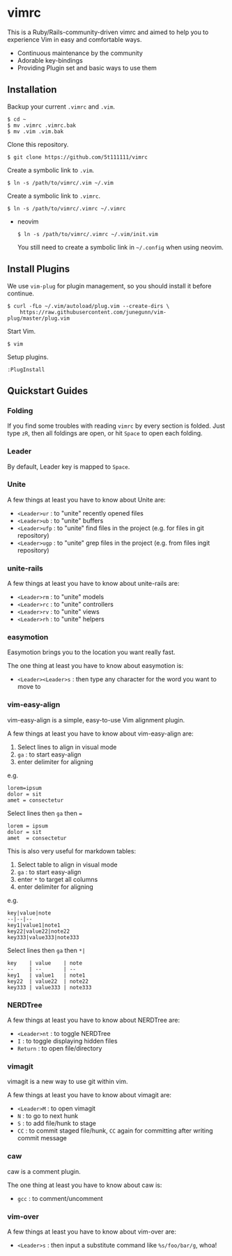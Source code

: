 # vimrc

This is a Ruby/Rails-community-driven vimrc and aimed to help you to experience Vim in easy and comfortable ways.

- Continuous maintenance by the community
- Adorable key-bindings
- Providing Plugin set and basic ways to use them

## Installation

Backup your current `.vimrc` and `.vim`.

```
$ cd ~
$ mv .vimrc .vimrc.bak
$ mv .vim .vim.bak
```

Clone this repository.

```
$ git clone https://github.com/5t111111/vimrc
```

Create a symbolic link to `.vim`.

```
$ ln -s /path/to/vimrc/.vim ~/.vim
```

Create a symbolic link to `.vimrc`.

```
$ ln -s /path/to/vimrc/.vimrc ~/.vimrc
```

* neovim  
  ```
  $ ln -s /path/to/vimrc/.vimrc ~/.vim/init.vim
  ```
  You still need to create a symbolic link in `~/.config` when using neovim.


## Install Plugins

We use `vim-plug` for plugin management, so you should install it before continue.

```
$ curl -fLo ~/.vim/autoload/plug.vim --create-dirs \
    https://raw.githubusercontent.com/junegunn/vim-plug/master/plug.vim
```

Start Vim.

```
$ vim
```

Setup plugins.

```
:PlugInstall
```

## Quickstart Guides

### Folding

If you find some troubles with reading `vimrc` by every section is folded. Just type `zR`, then all foldings are open, or hit `Space` to open each folding.

### Leader

By default, Leader key is mapped to `Space`.

### Unite

A few things at least you have to know about Unite are:

- `<Leader>ur` : to "unite" recently opened files
- `<Leader>ub` : to "unite" buffers
- `<Leader>ufp` : to "unite" find files in the project (e.g. for files in git repository)
- `<Leader>ugp` : to "unite" grep files in the project (e.g. from files ingit repository)

### unite-rails

A few things at least you have to know about unite-rails are:

- `<Leader>rm` : to "unite" models
- `<Leader>rc` : to "unite" controllers
- `<Leader>rv` : to "unite" views
- `<Leader>rh` : to "unite" helpers

### easymotion

Easymotion brings you to the location you want really fast. 

The one thing at least you have to know about easymotion is:

- `<Leader><Leader>s` : then type any character for the word you want to move to

### vim-easy-align

vim-easy-align is a simple, easy-to-use Vim alignment plugin.

A few things at least you have to know about vim-easy-align are:

1. Select lines to align in visual mode
2. `ga` : to start easy-align
3. enter delimiter for aligning

e.g.

```
lorem=ipsum
dolor = sit
amet = consectetur
```

Select lines then `ga` then `=`

```
lorem = ipsum
dolor = sit
amet  = consectetur
```

This is also very useful for markdown tables:

1. Select table to align in visual mode
2. `ga` : to start easy-align
3. enter `*` to target all columns
3. enter delimiter for aligning

e.g.

```
key|value|note
--|--|--
key1|value1|note1
key22|value22|note22
key333|value333|note333
```

Select lines then `ga` then `*|`

```
key    | value    | note
--     | --       | --
key1   | value1   | note1
key22  | value22  | note22
key333 | value333 | note333
```

### NERDTree

A few things at least you have to know about NERDTree are:

- `<Leader>nt` : to toggle NERDTree
- `I` : to toggle displaying hidden files
- `Return` : to open file/directory

### vimagit

vimagit is a new way to use git within vim.

A few things at least you have to know about vimagit are:

- `<Leader>M` : to open vimagit
- `N` : to go to next hunk
- `S` : to add file/hunk to stage
- `CC` : to commit staged file/hunk, `CC` again for committing after writing commit message

### caw

caw is a comment plugin.

The one thing at least you have to know about caw is:

- `gcc` : to comment/uncomment

### vim-over

A few things at least you have to know about vim-over are:

- `<Leader>s` : then input a substitute command like `%s/foo/bar/g`, whoa!

